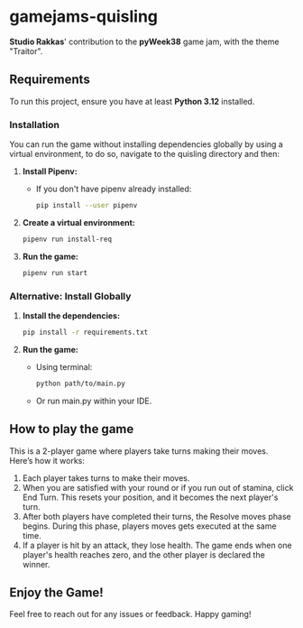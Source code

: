 # gamejams-quisling

**Studio Rakkas**' contribution to the **pyWeek38** game jam, with the theme "Traitor".

## Requirements

To run this project, ensure you have at least **Python 3.12** installed.

### Installation

You can run the game without installing dependencies globally by using a virtual environment, to do so, navigate to the quisling directory and then:

1. **Install Pipenv:**
   - If you don't have pipenv already installed:
     ```bash
     pip install --user pipenv
     ```

1. **Create a virtual environment:**
   ```bash
   pipenv run install-req
   ```

2. **Run the game:**
   ```bash
   pipenv run start 
   ```

### Alternative: Install Globally

1. **Install the dependencies:**
   ```bash
   pip install -r requirements.txt
   ```

2. **Run the game:**
   - Using terminal:
     ```bash
     python path/to/main.py
     ```
   - Or run main.py within your IDE.

## How to play the game

This is a 2-player game where players take turns making their moves. Here’s how it works:

1. Each player takes turns to make their moves.
2. When you are satisfied with your round or if you run out of stamina, click End Turn. This resets your position, and it becomes the next player's turn.
3. After both players have completed their turns, the Resolve moves phase begins. During this phase, players moves gets executed at the same time.
4. If a player is hit by an attack, they lose health. The game ends when one player's health reaches zero, and the other player is declared the winner.

## Enjoy the Game!
Feel free to reach out for any issues or feedback. Happy gaming!


